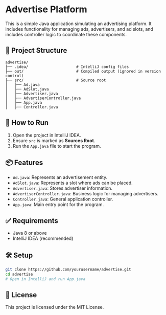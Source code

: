 # Advertise Platform

This is a simple Java application simulating an advertising platform. It includes functionality for managing ads, advertisers, and ad slots, and includes controller logic to coordinate these components.

## 📁 Project Structure

```
advertise/
├── .idea/                     # IntelliJ config files
├── out/                       # Compiled output (ignored in version control)
├── src/                       # Source root
│   ├── Ad.java
│   ├── AdSlot.java
│   ├── Advertiser.java
│   ├── AdvertiserController.java
│   ├── App.java
│   ├── Controller.java
```

## 🚀 How to Run

1. Open the project in IntelliJ IDEA.
2. Ensure `src` is marked as **Sources Root**.
3. Run the `App.java` file to start the program.

## 📦 Features

- `Ad.java`: Represents an advertisement entity.
- `AdSlot.java`: Represents a slot where ads can be placed.
- `Advertiser.java`: Stores advertiser information.
- `AdvertiserController.java`: Business logic for managing advertisers.
- `Controller.java`: General application controller.
- `App.java`: Main entry point for the program.

## ✅ Requirements

- Java 8 or above
- IntelliJ IDEA (recommended)

## 🛠️ Setup

```bash
git clone https://github.com/yourusername/advertise.git
cd advertise
# Open in IntelliJ and run App.java
```

## 📄 License

This project is licensed under the MIT License.
